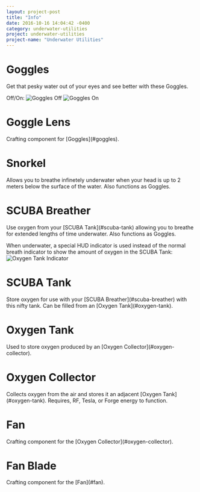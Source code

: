 ```yaml
---
layout: project-post
title: "Info"
date: 2016-10-16 14:04:42 -0400
category: underwater-utilities
project: underwater-utilities
project-name: "Underwater Utilities"
---
```


<h1 id="goggles"><span class="mcitem" data-item="underwaterutilities:goggles"></span>Goggles</h1>
Get that pesky water out of your eyes and see better with these Goggles.

Off/On:
![Goggles Off](http://i.imgur.com/GScT6L8.png)
![Goggles On](http://i.imgur.com/gLhE8MAg.png)

<canvas class="recipe crafting" data-input="empty,empty,empty,leather,leather,leather,underwaterutilities:goggleLens,empty,underwaterutilities:goggleLens" data-output="underwaterutilities:goggles"></canvas>

<h1 id="goggle-lens"><span class="mcitem" data-item="underwaterutilities:goggleLens"></span>Goggle Lens</h1>
Crafting component for [Goggles](#goggles).

<canvas class="recipe crafting" data-input="slime_ball,iron_ingot,slime_ball,iron_ingot,glass_pane,iron_ingot,slime_ball,iron_ingot,slime_ball" data-output="underwaterutilities:goggleLens"></canvas>

<h1 id="snorkel"><span class="mcitem" data-item="underwaterutilities:snorkel"></span>Snorkel</h1>
Allows you to breathe infinetely underwater when your head is up to 2 meters below the surface of the water. Also functions as Goggles.

<canvas class="recipe crafting" data-input="empty,leather,reeds,leather,reeds,leather,empty,leather,empty" data-output="underwaterutilities:snorkel"></canvas>

<h1 id="scuba-breather"><span class="mcitem" data-item="underwaterutilities:scubaBreather"></span>SCUBA Breather</h1>
Use oxygen from your [SCUBA Tank](#scuba-tank) allowing you to breathe for extended lengths of time underwater. Also functions as Goggles.

When underwater, a special HUD indicator is used instead of the normal breath indicator to show the amount of oxygen in the SCUBA Tank:
![Oxygen Tank Indicator](http://i.imgur.com/pi8U2SE.png)

<canvas class="recipe crafting" data-input="empty,empty,empty,empty,underwaterutilities:goggles,empty,leather,leather,leather" data-output="underwaterutilities:scubaBreather"></canvas>

<h1 id="scuba-tank"><span class="mcitem" data-item="underwaterutilities:scubaTank"></span>SCUBA Tank</h1>
Store oxygen for use with your [SCUBA Breather](#scuba-breather) with this nifty tank. Can be filled from an [Oxygen Tank](#oxygen-tank).

<canvas class="recipe crafting" data-input="empty,empty,empty,shadowmc:nuggetIron,slime_ball,shadowmc:nuggetIron,iron_ingot,empty,iron_ingot" data-output="underwaterutilities:scubaTank"></canvas>

<h1 id="oxygen-tank"><span class="mcitem" data-item="underwaterutilities:oxygenTank"></span>Oxygen Tank</h1>
Used to store oxygen produced by an [Oxygen Collector](#oxygen-collector).

<canvas class="recipe crafting" data-input="empty,shadowmc:nuggetIron,empty,iron_ingot,empty,iron_ingot,iron_ingot,empty,iron_ingot" data-output="underwaterutilities:oxygenTank"></canvas>

<h1 id="oxygen-collector"><span class="mcitem" data-item="underwaterutilities:oxygenCollector"></span>Oxygen Collector</h1>
Collects oxygen from the air and stores it an adjacent [Oxygen Tank](#oxygen-tank). Requires, RF, Tesla, or Forge energy to function.

<canvas class="recipe crafting" data-input="iron_ingot,iron_ingot,iron_ingot,underwaterutilities:fan,redstone,iron_ingot,iron_ingot,iron_ingot,iron_ingot" data-output="underwaterutilities:oxygenCollector"></canvas>

<h1 id="fan"><span class="mcitem" data-item="underwaterutilities:fan"></span>Fan</h1>
Crafting component for the [Oxygen Collector](#oxygen-collector).

<canvas class="recipe crafting" data-input="empty,underwaterutilities:blade,empty,underwaterutilities:blade,iron_ingot,underwaterutilities:blade,empty,underwaterutilities:blade,empty" data-output="underwaterutilities:fan"></canvas>

<h1 id="blade"><span class="mcitem" data-item="underwaterutilities:blade"></span>Fan Blade</h1>
Crafting component for the [Fan](#fan).

<canvas class="recipe crafting" data-input="empty,empty,empty,empty,empty,empty,iron_ingot,shadowmc:nuggetIron,empty" data-output="underwaterutilities:blade"></canvas>
